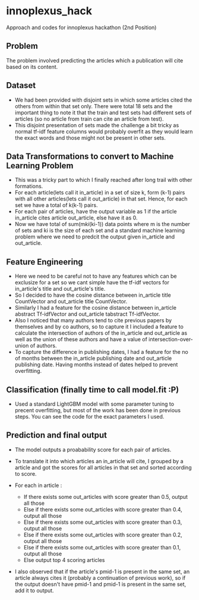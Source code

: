 # innoplexus_hack
Approach and codes for innoplexus hackathon (2nd Position)

## Problem
The problem involved predicting the articles which a publication will cite based on its content. 

## Dataset 
- We had been provided with disjoint sets in which some articles cited the others from within that set only. There were total 18 sets and the important thing to note it that the train and test sets had different sets of articles (so no article from train can cite an article from test). 
- This disjoint presentation of sets made the challenge a bit tricky as normal tf-idf feature columns would probably overfit as they would learn the exact words and those might not be present in other sets. 

## Data Transformations to convert to Machine Learning Problem
- This was a tricky part to which I finally reached after long trail with other formations. 
- For each article(lets call it in_article) in a set of size k, form (k-1) pairs with all other articles(lets call it out_article) in that set. Hence, for each set we have a total of k(k-1) pairs. 
- For each pair of articles, have the output variable as 1 if the article in_article cites article out_article, else have it as 0. 
- Now we have total of sum(m*ki*(ki-1)) data points where m is the number of sets and ki is the size of each set and a standard machine learning problem where we need to predcit the output given in_article and out_article. 

## Feature Engineering 
- Here we need to be careful not to have any features which can be exclusize for a set so we cant simple have the tf-idf vectors for in_article's title and out_article's title. 
- So I decided to have the cosine distance between in_article title CountVector and out_article title CountVector. 
- Similarly I had a feature for the cosine distance between in_article abstract Tf-idfVector and out_article tabstract Tf-idfVector. 
- Also I noticed that many authors tend to cite previous papers by themselves and by co authors, so to capture it I included a feature to calculate the intersection of authors of the in_article and out_article as well as the union of these authors and have a value of intersection-over-union of authors. 
- To capture the difference in publishing dates, I had a feature for the no of months between the in_article publishing date and out_article publishing date. Having months instead of dates helped to prevent overfitting. 

## Classification (finally time to call model.fit :P) 
- Used a standard LightGBM model with some parameter tuning to precent overfitting, but most of the work has been done in previous steps. You can see the code for the exact parameters I used. 

## Prediction and final output
- The model outputs a proabability score for each pair of articles. 
- To translate it into which articles an in_article will cite, I grouped by a article and got the scores for all articles in that set and sorted according to score. 
- For each in article : 
  - If there exists some out_articles with score greater than 0.5, output all those
  - Else if there exists some out_articles with score greater than 0.4, output all those
  - Else if there exists some out_articles with score greater than 0.3, output all those
  - Else if there exists some out_articles with score greater than 0.2, output all those
  - Else if there exists some out_articles with score greater than 0.1, output all those
  - Else output top 4 scoring articles 
  
- I also observed that if the article's pmid-1 is present in the same set, an article always cites it (probably a continuation of previous work), so if the output doesn't have pmid-1 and pmid-1 is present in the same set, add it to output. 



